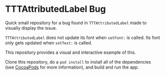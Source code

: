 TTTAttributedLabel Bug
=====================

Quick small repository for a bug found in `TTTAttributedLabel` made to visually display the issue.

`TTTAttributedLabel` does not update its font when `setFont:` is called. Its font only gets updated when `setText:` is called.

This repository provides a visual and interactive example of this.

Clone this repository, do a `pod install` to install all of the dependencies (see [CocoaPods](http://cocoapods.org/) for more information), and build and run the app.
